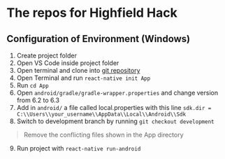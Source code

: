 # The repos for Highfield Hack

## Configuration of Environment (Windows)

1. Create project folder
2. Open VS Code inside project folder
3. Open terminal and clone into [git repository](https://github.com/EliLag99/Hackerbois)
4. Open Terminal and run `react-native init App`
5. Run `cd App`
6. Open `android/gradle/gradle-wrapper.properties` and change version from 6.2 to 6.3
7. Add in `android/` a file called local.properties with this line `sdk.dir = C:\\Users\\your_username\\AppData\\Local\\Android\\Sdk`
8. Switch to development branch by running `git checkout development`
> Remove the conflicting files shown in the App directory
9. Run project with `react-native run-android`
